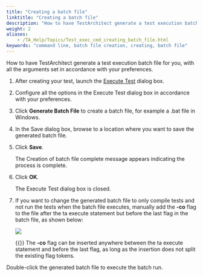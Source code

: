 ```yaml
--- 
title: "Creating a batch file"
linktitle: "Creating a batch file"
description: "How to have TestArchitect generate a test execution batch file for you, with all the arguments set in accordance with your preferences."
weight: 2
aliases: 
    - /TA_Help/Topics/Test_exec_cmd_creating_batch_file.html
keywords: "command line, batch file creation, creating, batch file"
---
```


How to have TestArchitect generate a test execution batch file for you, with all the arguments set in accordance with your preferences.

1.  After creating your test, launch the [Execute Test](/user-guide/test-execution/methods-of-test-execution/configuring-and-running-tests-from-testarchitect-client) dialog box.

2.  Configure all the options in the Execute Test dialog box in accordance with your preferences.

3.  Click **Generate Batch File** to create a batch file, for example a .bat file in Windows.

4.  In the Save dialog box, browse to a location where you want to save the generated batch file.

5.  Click **Save**.

    The Creation of batch file complete message appears indicating the process is complete.

6.  Click **OK**.

    The Execute Test dialog box is closed.

7.  If you want to change the generated batch file to only compile tests and not run the tests when the batch file executes, manually add the **-co** flag to the file after the ta execute statement but before the last flag in the batch file, as shown below:

    ![](/images/TA_Help/Images/Test_exec_compileonly_flag.png)

    {{<note>}} The **-co** flag can be inserted anywhere between the ta execute statement and before the last flag, as long as the insertion does not split the existing flag tokens.


Double-click the generated batch file to execute the batch run.


